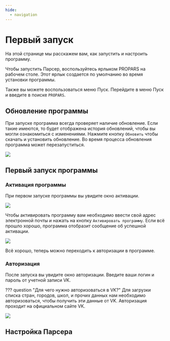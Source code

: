 ```yaml
---
hide:
  - navigation
---
```


# Первый запуск

На этой странице мы расскажем вам, как запустить и настроить программу. 

Чтобы запустить Парсер, воспользуйтесь ярлыком PROPARS на рабочем столе. Этот ярлык создается по умолчанию во время установки программы.

Также вы можете воспользоваться меню Пуск. Перейдите в меню Пуск и введите в поиске `PROPARS`.

## Обновление программы

При запуске программа всегда проверяет наличие обновление. Если такие имеются, то будет отображена история обновлений, чтобы вы могли ознакомиться с изменениями. Нажмите кнопку `Обновить` чтобы скачать и установить обновление. Во время процесса обновления программа может перезапуститься. 

![](./../../img/updates.png)

## Первый запуск программы

### Активация программы

При первом запуске программы вы увидите окно активации. 

![](./../../img/activation.png)

Чтобы активировать программу вам необходимо ввести свой адрес электронной почты и нажать на кнопку `Активировать программу`. Если всё прошло хорошо, программа отобразит сообщение об успешной активации.

![](./../../img/activated.png)

Всё хорошо, теперь можно переходить к авторизации в программе.

### Авторизация

После запуска вы увидите окно авторизации. Введите ваши логин и пароль от учетной записи VK. 

??? question "Для чего нужно авторизоваться в VK?"
    Для загрузки списка стран, городов, школ, и прочих данных нам необходимо авторизоваться, чтобы получить эти данные от VK. Авторизация проходит на официальном сайте VK.

![](./../../img/auth.png)

## Настройка Парсера

